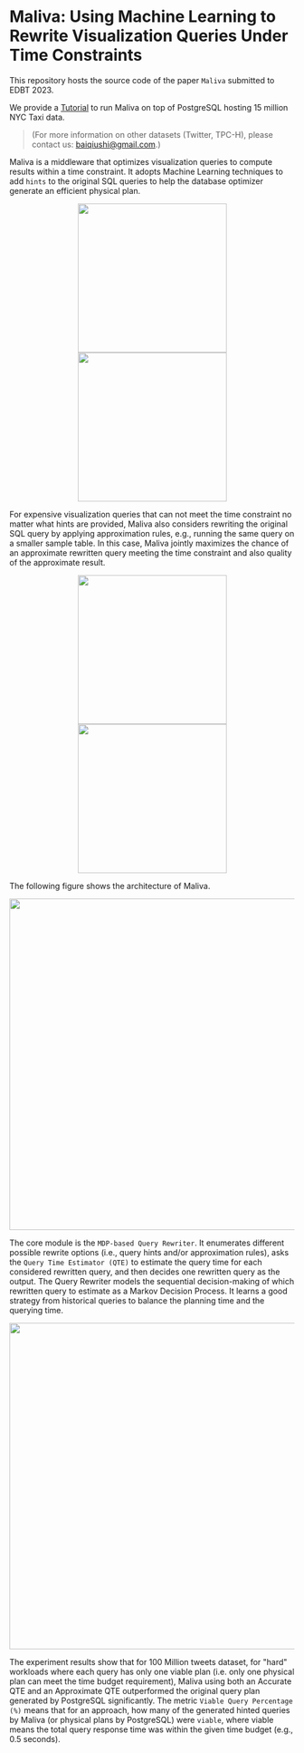 # Maliva: Using Machine Learning to Rewrite Visualization Queries Under Time Constraints
This repository hosts the source code of the paper `Maliva` submitted to EDBT 2023.

We provide a [Tutorial](https://github.com/malivamlvis/maliva/wiki) to run Maliva on top of PostgreSQL hosting 15 million NYC Taxi data.

> (For more information on other datasets (Twitter, TPC-H), please contact us: baiqiushi@gmail.com.)

Maliva is a middleware that optimizes visualization queries to compute results within a time constraint. It adopts Machine Learning techniques to add `hints` to the original SQL queries to help the database optimizer generate an efficient physical plan.

<p align="center">
  <img src="https://github.com/malivamlvis/maliva/blob/main/pub/intro-slow-query.png" width="263">
  <img src="https://github.com/malivamlvis/maliva/blob/main/pub/intro-fast-query.png" width="263">
</p>

For expensive visualization queries that can not meet the time constraint no matter what hints are provided, Maliva also considers rewriting the original SQL query by applying approximation rules, e.g., running the same query on a smaller sample table.  In this case, Maliva jointly maximizes the chance of an approximate rewritten query meeting the time constraint and also quality of the approximate result.

<p align="center">
  <img src="https://github.com/malivamlvis/maliva/blob/main/pub/intro-slow-query2.png" width="263">
  <img src="https://github.com/malivamlvis/maliva/blob/main/pub/intro-fast-query2.png" width="263">
</p>

The following figure shows the architecture of Maliva.

<p align="center">
  <img src="https://github.com/malivamlvis/maliva/blob/main/pub/architecture.png" width="585">
</p>

The core module is the `MDP-based Query Rewriter`. It enumerates different possible rewrite options (i.e., query hints and/or approximation rules), asks the `Query Time Estimator (QTE)` to estimate the query time for each considered rewritten query, and then decides one rewritten query as the output. The Query Rewriter models the sequential decision-making of which rewritten query to estimate as a Markov Decision Process. It learns a good strategy from historical queries to balance the planning time and the querying time.

<p align="center">
  <img src="https://github.com/malivamlvis/maliva/blob/main/pub/maliva-vs-postgresql.png" width="576">
</p>

The experiment results show that for 100 Million tweets dataset, for "hard" workloads where each query has only one viable plan (i.e. only one physical plan can meet the time budget requirement), Maliva using both an Accurate QTE and an Approximate QTE outperformed the original query plan generated by PostgreSQL significantly. The metric `Viable Query Percentage (%)` means that for an approach, how many of the generated hinted queries by Maliva (or physical plans by PostgreSQL) were `viable`, where viable means the total query response time was within the given time budget (e.g., 0.5 seconds).
